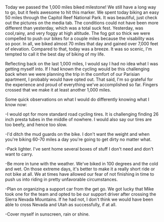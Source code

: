 Today we passed the 1,000 miles biked milestone!  We still have a long way to go, but it feels awesome to hit this marker.  We spent today biking an easy 50 miles through the Capitol Reef National Park.  It was beautiful, just check out the pictures on the media tab.  The conditions could not have been more different than yesterday, which was a total suck fest.  Yesterday, was cool,rainy, and very foggy at high altitude.  The fog got so thick we were compelled to push our bikes for a couple miles because the visability was so poor.  In all, we biked almost 70 miles that day and gained over 7,000 feet of elevation.  Compared to that, today was a breeze.  It was so scenic, I'm tempted to call it the best day of biking of my life.

Reflecting back on the last 1,000 miles, I would say I had no idea what I was getting myself into.  If I had known the cycling would be this challenging back when we were planning the trip in the comfort of our Parisian apartment, I probably would have opted out.  That said, I'm so grateful for the experience and proud of everything we've accomplished so far.  Fingers crossed that we make it at least another 1,000 miles.

Some quick observations on what I would do differently knowing what I know now:

-I would opt for more standard road cycling tires.  It is challenging finding 26 inch presta tubes in the middle of nowhere.  I would also say our tires are too beefy, and hence too slow.

-I'd ditch the mud guards on the bike.  I don't want the weight and when you're biking 60-70 miles a day you're going to get dirty no matter what.

-Pack lighter.  I've sent home several boxes of stuff I don't need and don't want to carry.

-Be more in tune with the weather.  We've biked in 100 degrees and the cold and wet.  On those extreme days, it's better to make it a really short ride or not bike at all.  We at times have allowed our fear of not finishing in time to push us into riding in pretty unfavorable circumstances.

-Plan on organizing a support car from the get go.  We got lucky that Mike took one for the team and opted to be our support driver after crossing the Sierra Nevada Mountains.  If he had not, I don't think we would have been able to cross Nevada and Utah as successfully, if at all.

-Cover myself in sunscreen, rain or shine.
